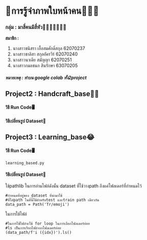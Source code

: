 # 👀การรู้จำภาพใบหน้าคน🤷🏻‍♀️

### กลุ่ม : มาสี่คนมีสี่หัว👩👩‍🦰👱‍♀️👩‍🦳

**สมาชิก :** 
   1. นางสาวชนิสรา เอื้อสมศักดิ์สกุล 62070237
   2. นางสาวชาลิสา สกุลอัครวีร์ 62070240
   3. นางสาวนาเดีย สมัญญา 62070251
   4. นางสาวกมลชนก สินรักษา 63070205

##### หมายเหตุ : ทำบน google colab ทั้ง2project
## Project2 : Handcraft_base✍🏻
#### วิธี Run Code🖥

#### วิธีเปลี่ยนรูป Dataset💾

## Project3 : Learning_base😂
#### วิธี Run Code🖥
```
learning_based.py
```
#### วิธีเปลี่ยนรูป Dataset💾
ใช้pathlib ในการอ่านไฟล์ดังนั้น dataset ที่ใช้วางpath ถึงแค่โฟลเดอร์ที่กำหนดไว้
```
#กำหนดที่อยู่ของ dataset ที่นำมาใช้ 
#ที่ใส่path ในที่นี้ใช้สำหรับtest และtrain path เดียวกัน
data_path = Path('Tr/emoji')
```
ในการใช้ไฟล์
```
#ในการใช้ไฟล์จะใช้ for loop ในการเลือกโฟลเดอร์ย่อย 
#ls เป็นการเรียกไฟล์จากโฟลเดอร์ย่อย
(data_path/f'i ({idx})').ls()
```
